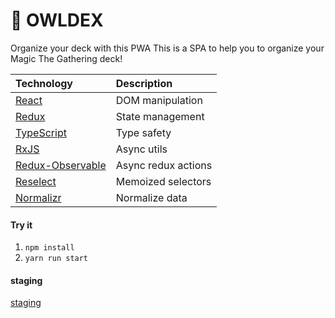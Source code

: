 # 🦉 OWLDEX

Organize your deck with this PWA
This is a SPA to help you to organize your Magic The Gathering deck!

| Technology                                              | Description         |
| :------------------------------------------------------ | :------------------ |
| [React](https://reactjs.org/)                           | DOM manipulation    |
| [Redux](https://redux.js.org/)                          | State management    |
| [TypeScript](https://www.typescriptlang.org/)           | Type safety         |
| [RxJS](https://rxjs-dev.firebaseapp.com/)               | Async utils         |
| [Redux-Observable](https://redux-observable.js.org)     | Async redux actions |
| [Reselect](https://github.com/reduxjs/reselect)         | Memoized selectors  |
| [Normalizr](https://github.com/paularmstrong/normalizr) | Normalize data      |

#### Try it

1. `npm install`
2. `yarn run start`

#### staging
[staging](https://staging.owldex.com/)